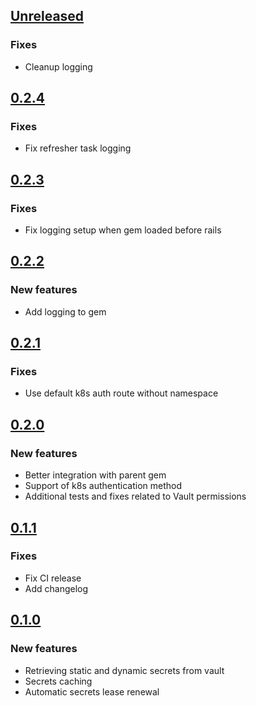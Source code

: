 ## [Unreleased]
### Fixes
- Cleanup logging

## [0.2.4]
### Fixes
- Fix refresher task logging

## [0.2.3]
### Fixes
- Fix logging setup when gem loaded before rails

## [0.2.2]
### New features
- Add logging to gem

## [0.2.1]
### Fixes
- Use default k8s auth route without namespace 

## [0.2.0]
### New features
- Better integration with parent gem
- Support of k8s authentication method
- Additional tests and fixes related to Vault permissions

## [0.1.1]
### Fixes
- Fix CI release
- Add changelog

## [0.1.0]
### New features
- Retrieving static and dynamic secrets from vault
- Secrets caching
- Automatic secrets lease renewal

[Unreleased]: https://github.com/matic-insurance/settings_reader-vault_resolver/compare/0.2.4...HEAD
[0.2.4]: https://github.com/matic-insurance/settings_reader-vault_resolver/commits/0.2.4
[0.2.3]: https://github.com/matic-insurance/settings_reader-vault_resolver/commits/0.2.3
[0.2.2]: https://github.com/matic-insurance/settings_reader-vault_resolver/commits/0.2.2
[0.2.1]: https://github.com/matic-insurance/settings_reader-vault_resolver/commits/0.2.1
[0.2.0]: https://github.com/matic-insurance/settings_reader-vault_resolver/commits/0.2.0
[0.1.1]: https://github.com/matic-insurance/settings_reader-vault_resolver/commits/0.1.1
[0.1.0]: https://github.com/matic-insurance/settings_reader-vault_resolver/commits/0.1.0

